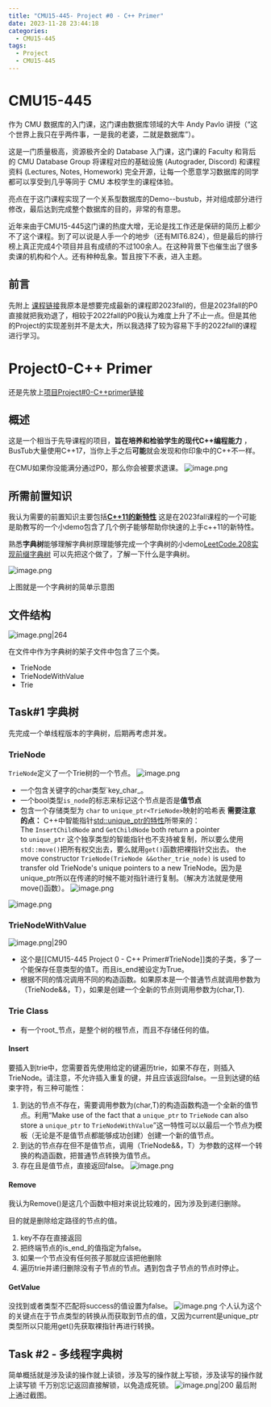 ```yaml
---
title: "CMU15-445- Project #0 - C++ Primer"
date: 2023-11-28 23:44:18
categories:
  - CMU15-445
tags:
  - Project
  - CMU15-445
---
```


# CMU15-445
作为 CMU 数据库的入门课，这门课由数据库领域的大牛 Andy Pavlo 讲授（“这个世界上我只在乎两件事，一是我的老婆，二就是数据库”）。

这是一门质量极高，资源极齐全的 Database 入门课，这门课的 Faculty 和背后的 CMU Database Group 将课程对应的基础设施 (Autograder, Discord) 和课程资料 (Lectures, Notes, Homework) 完全开源，让每一个愿意学习数据库的同学都可以享受到几乎等同于 CMU 本校学生的课程体验。

亮点在于这门课程实现了一个关系型数据库的Demo--bustub，并对组成部分进行修改，最后达到完成整个数据库的目的，非常的有意思。

近年来由于CMU15-445这门课的热度大增，无论是找工作还是保研的简历上都少不了这个课程。到了可以说是人手一个的地步（还有MIT6.824），但是最后的排行榜上真正完成4个项目并且有成绩的不过100余人。在这种背景下也催生出了很多卖课的机构和个人。还有种种乱象。暂且按下不表，进入主题。
## 前言
先附上 [课程链接](https://15445.courses.cs.cmu.edu/fall2022)我原本是想要完成最新的课程即2023fall的，但是2023fall的P0直接就把我劝退了，相较于2022fall的P0我认为难度上升了不止一点。但是其他的Project的实现差别并不是太大，所以我选择了较为容易下手的2022fall的课程进行学习。
# Project0-C++ Primer

还是先放上[项目Project#0-C++primer链接](https://15445.courses.cs.cmu.edu/fall2022/project0/)
## 概述

这是一个相当于先导课程的项目，**旨在培养和检验学生的现代C++编程能力** ，BusTub大量使用C++17，当你上手之后**可能**就会发现和你印象中的C++不一样。

在CMU如果你没能满分通过P0，那么你会被要求退课。
![image.png](https://weijiale.oss-cn-shanghai.aliyuncs.com/picgo/20231129141237.png)
## 所需前置知识
我认为需要的前置知识主要包括[**C++11的新特性**](https://github.com/cmu-db/15445-bootcamp)
这是在2023fall课程的一个可能是助教写的一个小demo包含了几个例子能够帮助你快速的上手c++11的新特性。

熟悉**字典树**能够理解字典树原理能够完成一个字典树的小demo[LeetCode.208实现前缀字典树](https://leetcode.cn/problems/implement-trie-prefix-tree/description/) 可以先把这个做了，了解一下什么是字典树。

![image.png](https://weijiale.oss-cn-shanghai.aliyuncs.com/picgo/20231129144859.png)

上图就是一个字典树的简单示意图
## 文件结构
![image.png|264](https://weijiale.oss-cn-shanghai.aliyuncs.com/picgo/20231129162120.png)

在文件中作为字典树的架子文件中包含了三个类。
- TrieNode 
- TrieNodeWithValue
- Trie
## Task#1 字典树
先完成一个单线程版本的字典树，后期再考虑并发。
### TrieNode
`TrieNode`定义了一个Trie树的一个节点。
![image.png](https://weijiale.oss-cn-shanghai.aliyuncs.com/picgo/20231129160311.png)
- 一个包含关键字的char类型`key_char_。
- 一个bool类型`is_node`的标志来标记这个节点是否是**值节点**
- 包含一个存储类型为 `char` to `unique_ptr<TrieNode>`映射的哈希表
**需要注意的点：** 
C++中智能指针[std::unique_ptr的特性](https://www.learncpp.com/cpp-tutorial/stdunique_ptr/)所带来的：
The `InsertChildNode` and `GetChildNode` both return a pointer to `unique_ptr`
这个独享类型的智能指针也不支持被复制，所以要么使用`std::move()`把所有权交出去，要么就用`get()`函数把裸指针交出去。
the move constructor `TrieNode(TrieNode &&other_trie_node)` is used to transfer old TrieNode's unique pointers to a new TrieNode。因为是unique_ptr所以在传递的时候不能对指针进行复制。（解决方法就是使用move()函数）。
![image.png](https://weijiale.oss-cn-shanghai.aliyuncs.com/picgo/20231129173037.png)

![image.png](https://weijiale.oss-cn-shanghai.aliyuncs.com/picgo/20231129173224.png)

### TrieNodeWithValue
![image.png|290](https://weijiale.oss-cn-shanghai.aliyuncs.com/picgo/20231129180408.png)

- 这个是[[CMU15-445 Project 0 - C++ Primer#TrieNode]]类的子类，多了一个能保存任意类型的值T。而且is_end被设定为True。
- 根据不同的情况调用不同的构造函数。如果原本是一个普通节点就调用参数为（TrieNode&&，T），如果是创建一个全新的节点则调用参数为(char,T).
### Trie Class
- 有一个root_节点，是整个树的根节点，而且不存储任何的值。
#### Insert
要插入到trie中，您需要首先使用给定的键遍历trie，如果不存在，则插入TrieNode。请注意，不允许插入重复的键，并且应该返回false。一旦到达键的结束字符，有三种可能性：

1. 到达的节点不存在，需要调用参数为(char,T)的构造函数构造一个全新的值节点。利用“Make use of the fact that a `unique_ptr` to `TrieNode` can also store a `unique_ptr` to `TrieNodeWithValue`”这一特性可以以最后一个节点为模板（无论是不是值节点都能够成功创建）创建一个新的值节点。
2. 到达的节点存在但不是值节点，调用（TrieNode&&，T）为参数的这样一个转换的构造函数，把普通节点转换为值节点。
3. 存在且是值节点，直接返回false。
![image.png](https://weijiale.oss-cn-shanghai.aliyuncs.com/picgo/20231129185358.png)
#### Remove
我认为Remove()是这几个函数中相对来说比较难的，因为涉及到递归删除。

目的就是删除给定路径的节点的值。
1. key不存在直接返回
2. 把终端节点的is_end_的值指定为false。
3. 如果一个节点没有任何孩子那就应该把他删除
4. 遍历trie并递归删除没有子节点的节点。遇到包含子节点的节点时停止。
#### GetValue
没找到或者类型不匹配将success的值设置为false。
![image.png](https://weijiale.oss-cn-shanghai.aliyuncs.com/picgo/20231129190637.png)
个人认为这个的关键点在于节点类型的转换从而获取到节点的值，又因为current是unique_ptr类型所以只能用get()先获取裸指针再进行转换。
## Task #2 - 多线程字典树
简单概括就是涉及读的操作就上读锁，涉及写的操作就上写锁，涉及读写的操作就上读写锁
千万别忘记返回直接解锁，以免造成死锁。
![image.png|200](https://weijiale.oss-cn-shanghai.aliyuncs.com/picgo/20231129191231.png)
最后附上通过截图。
